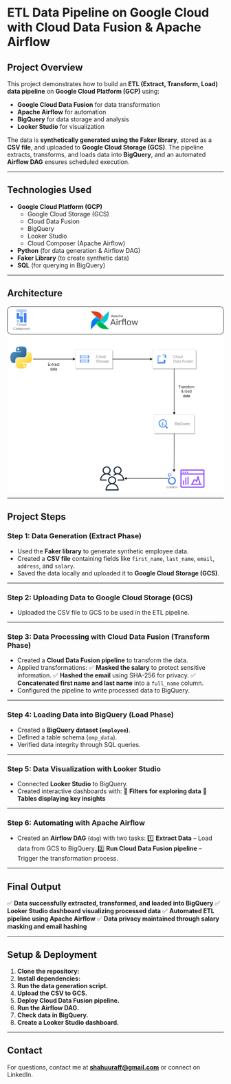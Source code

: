 # ETL Data Pipeline on Google Cloud with Cloud Data Fusion & Apache Airflow

## Project Overview  
This project demonstrates how to build an **ETL (Extract, Transform, Load) data pipeline** on **Google Cloud Platform (GCP)** using:
- **Google Cloud Data Fusion** for data transformation
- **Apache Airflow** for automation
- **BigQuery** for data storage and analysis
- **Looker Studio** for visualization

The data is **synthetically generated using the Faker library**, stored as a **CSV file**, and uploaded to **Google Cloud Storage (GCS)**. The pipeline extracts, transforms, and loads data into **BigQuery**, and an automated **Airflow DAG** ensures scheduled execution.

---

## Technologies Used  
- **Google Cloud Platform (GCP)**
  - Google Cloud Storage (GCS)
  - Cloud Data Fusion
  - BigQuery
  - Looker Studio
  - Cloud Composer (Apache Airflow)
- **Python** (for data generation & Airflow DAG)
- **Faker Library** (to create synthetic data)
- **SQL** (for querying in BigQuery)

---

## Architecture
![Architecture](https://github.com/muhdshahan/etl-pipeline-datafusion-airflow/blob/main/Architecture.png)

---

## Project Steps

### **Step 1: Data Generation (Extract Phase)**
- Used the **Faker library** to generate synthetic employee data.
- Created a **CSV file** containing fields like `first_name`, `last_name`, `email`, `address`, and `salary`.
- Saved the data locally and uploaded it to **Google Cloud Storage (GCS)**.

---

### **Step 2: Uploading Data to Google Cloud Storage (GCS)**
- Uploaded the CSV file to GCS to be used in the ETL pipeline.

---

### **Step 3: Data Processing with Cloud Data Fusion (Transform Phase)**
- Created a **Cloud Data Fusion pipeline** to transform the data.
- Applied transformations:
  ✅ **Masked the salary** to protect sensitive information.
  ✅ **Hashed the email** using SHA-256 for privacy.
  ✅ **Concatenated first name and last name** into a `full_name` column.
- Configured the pipeline to write processed data to BigQuery.

---

### **Step 4: Loading Data into BigQuery (Load Phase)**
- Created a **BigQuery dataset (`employee`)**.
- Defined a table schema (`emp_data`).
- Verified data integrity through SQL queries.

---

### **Step 5: Data Visualization with Looker Studio**
- Connected **Looker Studio** to BigQuery.
- Created interactive dashboards with:
  📌 **Filters for exploring data**
  🔎 **Tables displaying key insights**

---

### **Step 6: Automating with Apache Airflow**
- Created an **Airflow DAG** (`dag`) with two tasks:
  1️⃣ **Extract Data** – Load data from GCS to BigQuery.
  2️⃣ **Run Cloud Data Fusion pipeline** – Trigger the transformation process.

---

## Final Output
✅ **Data successfully extracted, transformed, and loaded into BigQuery**
✅ **Looker Studio dashboard visualizing processed data**
✅ **Automated ETL pipeline using Apache Airflow**
✅ **Data privacy maintained through salary masking and email hashing**

---

## Setup & Deployment
1. **Clone the repository:**
2. **Install dependencies:**
3. **Run the data generation script.**
4. **Upload the CSV to GCS.**
5. **Deploy Cloud Data Fusion pipeline.**
6. **Run the Airflow DAG.**
7. **Check data in BigQuery.**
8. **Create a Looker Studio dashboard.**

---

## Contact
For questions, contact me at **shahuuraff@gmail.com** or connect on LinkedIn.
